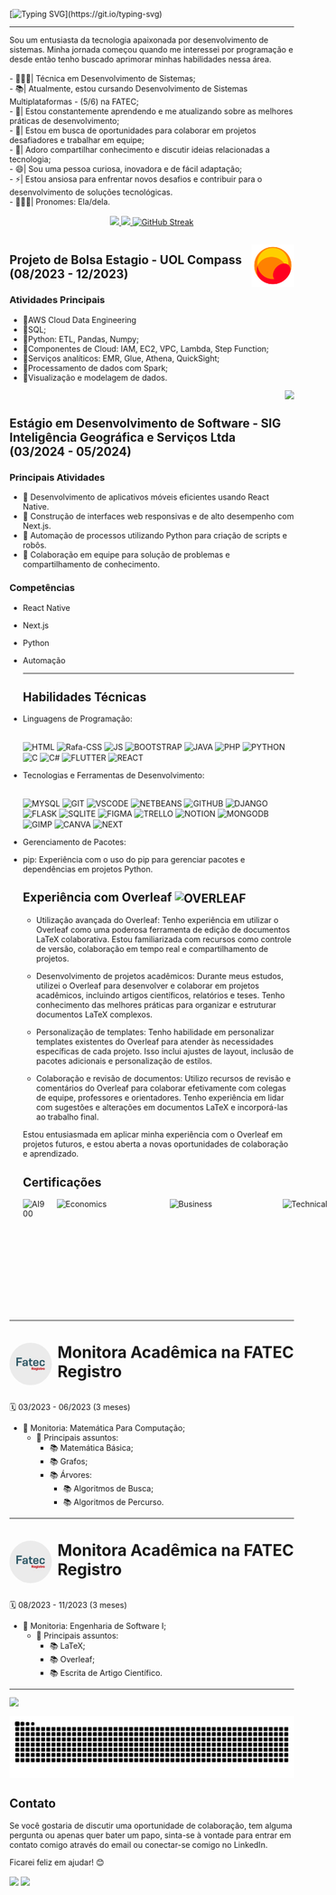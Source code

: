 [![Typing SVG](https://readme-typing-svg.herokuapp.com/?color=DB3FBE&size=35&center=true&vCenter=true&width=1000&lines=Hello+world,+I'm+Mayara+Karen.)](https://git.io/typing-svg)
<hr>
Sou um entusiasta da tecnologia apaixonada por desenvolvimento de sistemas. Minha jornada começou quando me interessei por programação e desde então tenho buscado aprimorar minhas habilidades nessa área.
<br>
<br>
- 👩🏽‍💻| Técnica em Desenvolvimento de Sistemas;<br>
- 📚|  Atualmente, estou cursando Desenvolvimento de Sistemas Multiplataformas - (5/6) na FATEC;<br>
- 🌱| Estou constantemente aprendendo e me atualizando sobre as melhores práticas de desenvolvimento;<br>
- 👯| Estou em busca de oportunidades para colaborar em projetos desafiadores e trabalhar em equipe;<br>
- 💬| Adoro compartilhar conhecimento e discutir ideias relacionadas a tecnologia;<br>
- 😄| Sou uma pessoa curiosa, inovadora e de fácil adaptação;<br>
- ⚡| Estou ansiosa para enfrentar novos desafios e contribuir para o desenvolvimento de soluções tecnológicas.<br>
- 👩🏽‍💻| Pronomes: Ela/dela.<br><br>

<div align="center">
  <a href="https://github.com/mayarakaren">
  <img height="150em" src="https://github-readme-stats.vercel.app/api?username=mayarakaren&show_icons=true&theme=dracula&include_all_commits=true&count_private=true"/>
  <img height="150em" src="https://github-readme-stats.vercel.app/api/top-langs/?username=mayarakaren&layout=compact&langs_count=7&theme=dracula"/>
<a href="https://git.io/streak-stats"><img src="https://streak-stats.demolab.com?user=mayarakaren&theme=dracula&date_format=M%20j%5B%2C%20Y%5D&mode=weekly" alt="GitHub Streak" /></a>
  </div>
  <div style="display: inline_block"><br>

<a href="https://www.uol.com.br/" target="_blank" rel="noopener noreferrer" ><img src="logo-uol-icon-512.png" height="75"  align='right' /></a>
           <span><h2>Projeto de Bolsa Estagio - UOL Compass (08/2023 - 12/2023)</h2>
          <h3 justify-content="center">Atividades Principais</h5>
- :pushpin:AWS Cloud Data Engineering <br>              
- :pushpin:SQL;              
- :pushpin:Python: ETL, Pandas, Numpy;               
- :pushpin:Componentes de Cloud: IAM, EC2, VPC, Lambda, Step Function;
- :pushpin:Serviços analíticos: EMR, Glue, Athena, QuickSight;          
- :pushpin:Processamento de dados com Spark;
- :pushpin:Visualização e modelagem de dados.

<a href="https://www.sigagis.com.br/" target="_blank" rel="noopener noreferrer" ><img src="https://media.licdn.com/dms/image/D4D0BAQGiyMszzYn_sw/company-logo_200_200/0/1705498291752/localsig_inteligncia_geogrfica_ltda_logo?e=1723075200&v=beta&t=Fp4ghruqwt2pGXUuuaMqVox67PXmPFK9vHnX8OdarA8" height="75"  align='right' /></a>
<br>
## Estágio em Desenvolvimento de Software - SIG Inteligência Geográfica e Serviços Ltda (03/2024 - 05/2024)

### Principais Atividades
- :pushpin: Desenvolvimento de aplicativos móveis eficientes usando React Native.
- :pushpin: Construção de interfaces web responsivas e de alto desempenho com Next.js.
- :pushpin: Automação de processos utilizando Python para criação de scripts e robôs.
- :pushpin: Colaboração em equipe para solução de problemas e compartilhamento de conhecimento.

### Competências
- React Native
- Next.js
- Python
- Automação

  ---
  
   ## Habilidades Técnicas

- Linguagens de Programação:<br><br>
  
  <img align="center" alt="HTML" height="50" src="https://www.svgrepo.com/show/452228/html-5.svg">
  <img align="center" alt="Rafa-CSS" height="50" src="https://www.svgrepo.com/show/452185/css-3.svg">
  <img align="center" alt="JS" height="50" src="https://www.svgrepo.com/show/373705/js-official.svg">
  <img align="center" alt="BOOTSTRAP" height="50" src="https://www.svgrepo.com/show/303293/bootstrap-4-logo.svg"/>
  <img align="center" alt="JAVA" height="50" src="https://www.svgrepo.com/show/353924/java.svg"/>
  <img align="center" alt="PHP" height="50" src="https://www.svgrepo.com/show/452088/php.svg">
  <img align="center" alt="PYTHON" height="50" src="https://www.svgrepo.com/show/452091/python.svg"/>
  <img align="center" alt="C" height="50" src="https://lh5.googleusercontent.com/proxy/OsznyR97NRq7iKyQ9sZy3DpAk_ccRIsQwwanW3Ys74NFTjA9O4xjxpyOJvzv5T9v1vnwaRQbyo8VWWu91cxGVr_P81w"/>
  <img align="center" alt="C#" height="50" src="https://uxwing.com/wp-content/themes/uxwing/download/brands-and-social-media/c-sharp-programming-language-icon.png"/>
  <img align="center" alt="FLUTTER" height="50" src="https://www.svgrepo.com/show/353751/flutter.svg"/>
  <img align="center" alt="REACT" height="50" src="https://cdn.icon-icons.com/icons2/2108/PNG/512/react_icon_130845.png"/>
    
 - Tecnologias e Ferramentas de Desenvolvimento:<br><br>
    
    <img align="center" alt="MYSQL" height="50" src="https://cdn.icon-icons.com/icons2/2699/PNG/512/mysql_official_logo_icon_169938.png">
    <img align="center" alt="GIT" height="50" src="https://www.svgrepo.com/show/452210/git.svg"/>
    <img align="center" alt="VSCODE" height="50" src="https://www.svgrepo.com/show/374171/vscode.svg"/>
    <img align="center" alt="NETBEANS" height="50" src="https://i0.wp.com/gluonhq.com/wp-content/uploads/2015/09/netbeans-logo-21.png?fit=224%2C224&ssl=1"/>
    <img align="center" alt="GITHUB" height="50" src="https://seeklogo.com/images/G/github-colored-logo-FDDF6EB1F0-seeklogo.com.png"/>
    <img align="center" alt="DJANGO" height="50" src="https://www.svgrepo.com/show/353657/django-icon.svg"/>
    <img align="center" alt="FLASK" height="50" src="https://www.svgrepo.com/show/468917/flask-3.svg"/>
    <img align="center" alt="SQLITE" height="50" src="https://w7.pngwing.com/pngs/1010/539/png-transparent-sqlite-logo-thumbnail-tech-companies.png"/>
    <img align="center" alt="FIGMA" height="50" src="https://www.svgrepo.com/show/448222/figma.svg"/>
    <img align="center" alt="TRELLO" height="50" src="https://www.svgrepo.com/show/475688/trello-color.svg"/>
    <img align="center" alt="NOTION" height="50" src="https://encrypted-tbn0.gstatic.com/images?q=tbn:ANd9GcTgFj2mh4vJiwj5YEw8BDqejeOv-pO3K3M5mG5p0cx-MQ&s"/>
    <img align="center" alt="MONGODB" height="50" src="https://www.svgrepo.com/show/331488/mongodb.svg"/> 
    <img align="center" alt="GIMP" height="50" src="https://www.svgrepo.com/show/366177/gimp.svg"/>
    <img align="center" alt="CANVA" height="50" src="https://1000logos.net/wp-content/uploads/2021/10/Canva-Logo-2013.png"/> 
    <img align="center" alt="NEXT" height="50" src="https://encrypted-tbn0.gstatic.com/images?q=tbn:ANd9GcR4KuaTwyYtOIYheVDOhA0dhSKIGD7w-zy8OXEFC3CCUQ&s"/> 


  - Gerenciamento de Pacotes:
  - pip: Experiência com o uso do pip para gerenciar pacotes e dependências em projetos Python.
    <br>
    
    ## Experiência com Overleaf  <img align="center" alt="OVERLEAF" height="50" src="https://cdn.overleaf.com/img/ol-brand/overleaf_og_logo.png"/>

    - Utilização avançada do Overleaf: Tenho experiência em utilizar o Overleaf como uma poderosa ferramenta de edição de documentos LaTeX colaborativa. 
    Estou familiarizada com recursos como controle de versão, colaboração em tempo real e compartilhamento de projetos.

    - Desenvolvimento de projetos acadêmicos: Durante meus estudos, utilizei o Overleaf para desenvolver e colaborar em projetos acadêmicos, 
    incluindo artigos científicos, relatórios e teses. Tenho conhecimento das melhores práticas para organizar e estruturar documentos LaTeX complexos.

    - Personalização de templates: Tenho habilidade em personalizar templates existentes do Overleaf para atender às necessidades específicas de cada projeto. 
    Isso inclui ajustes de layout, inclusão de pacotes adicionais e personalização de estilos.

    - Colaboração e revisão de documentos: Utilizo recursos de revisão e comentários do Overleaf para colaborar efetivamente com colegas de equipe, professores e orientadores. 
    Tenho experiência em lidar com sugestões e alterações em documentos LaTeX e incorporá-las ao trabalho final.

    Estou entusiasmada em aplicar minha experiência com o Overleaf em projetos futuros, e estou aberta a novas oportunidades de colaboração e aprendizado.

    ## Certificações

    <div style="display: flex; align-items: flex-start;">
      <img src="https://learn.microsoft.com/pt-br/media/learn/certification/badges/microsoft-certified-fundamentals-badge.svg" alt="AI900" height="200" style="margin-right: 20px;" />
      <img src="https://images.credly.com/size/340x340/images/ee35f7c5-696e-47ca-895c-960dfba108b3/image.png" alt="Economics" width="200" height="200">
      <img src="https://images.credly.com/size/340x340/images/a12fff38-aab2-4643-be27-7e5c39ddc75c/image.png" alt="Business" width="200" height="200">
      <img src="https://images.credly.com/size/340x340/images/81f903ed-c3a1-4f4b-afcd-e03331a5b12c/image.png" alt="Technical" width="200" height="200">
    </div>

   
  ---

# <img src="https://github.com/davitorress/davitorress/raw/main/assets/fatec-registro.jpeg" width="75px" style="margin-right: 10px; border-radius: 99%" align="left"> Monitora Acadêmica na FATEC Registro

<br>🗓️ 03/2023 - 06/2023 (3 meses)
    
<ul>
  <li>
    📌 Monitoria: Matemática Para Computação;
    <ul>
      <li>📌 Principais assuntos:
        <ul>
          <li>📚 Matemática Básica;</li>
          <li>📚 Grafos;</li>
          <li>📚 Árvores:
            <ul>
              <li>📚 Algoritmos de Busca;</li>
              <li>📚 Algoritmos de Percurso.</li>
            </ul>
          </li>
        </ul>
      </li>
    </ul>
  </li>
</ul>

---

# <img src="https://github.com/davitorress/davitorress/raw/main/assets/fatec-registro.jpeg" width="75px" style="margin-right: 10px; border-radius: 99%" align="left"> Monitora Acadêmica na FATEC Registro

<br>🗓️ 08/2023 - 11/2023 (3 meses)
    
<ul>
  <li>
    📌 Monitoria: Engenharia de Software I;
    <ul>
      <li>📌 Principais assuntos:
        <ul>
          <li>📚 LaTeX;</li>
          <li>📚 Overleaf;</li>
          <li>📚 Escrita de Artigo Científico.
          </li>
        </ul>
      </li>
    </ul>
  </li>
</ul>

---
</div>
  
  <!--   profile-green-animate -->
![](./profile-3d-contrib/profile-green-animate.svg)

<!--   grid-snake -->
![](https://github.com/BEPb/BEPb/blob/output/github-contribution-grid-snake.svg)

<!--   skyline 
<a href="https://skyline.github.com/BEPb/2022"><img src="./assets/2022.gif" alt="" width="auto" height="auto" /></a>
-->
  ##
  
 <div> 
   
   ## Contato

Se você gostaria de discutir uma oportunidade de colaboração, tem alguma pergunta ou apenas quer bater um papo, sinta-se à vontade para entrar em contato comigo através do email ou conectar-se comigo no LinkedIn.

Ficarei feliz em ajudar! 😊<br><br>
     <a href = "mailto:mayaramarques9738@gmail.com"><img src="https://img.shields.io/badge/-Gmail-%23333?style=for-the-badge&logo=gmail&logoColor=white" target="_blank"></a>
     <a href="https://www.linkedin.com/in/mayara-karen-808059211/" target="_blank"><img src="https://img.shields.io/badge/-LinkedIn-%230077B5?style=for-the-badge&logo=linkedin&logoColor=white" target="_blank"></a> 
      
</div>

